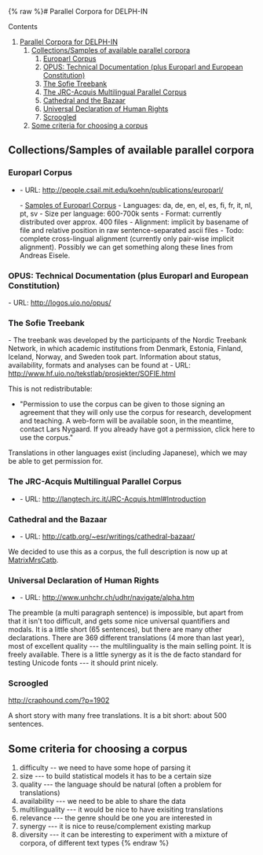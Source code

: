 {% raw %}# Parallel Corpora for DELPH-IN

Contents

1. [Parallel Corpora for DELPH-IN](https://delph-in.github.io/docs/summits/FeforParCorp#Parallel_Corpora_for_DELPH-IN)
   1. [Collections/Samples of available parallel
corpora](https://delph-in.github.io/docs/summits/FeforParCorp#Collections.2FSamples_of_available_parallel_corpora)
      1. [Europarl Corpus](https://delph-in.github.io/docs/summits/FeforParCorp#Europarl_Corpus)
      2. [OPUS: Technical Documentation (plus Europarl and European
Constitution)](https://delph-in.github.io/docs/summits/FeforParCorp#OPUS:_Technical_Documentation_.28plus_Europarl_and_European_Constitution.29)
      3. [The Sofie Treebank](https://delph-in.github.io/docs/summits/FeforParCorp#The_Sofie_Treebank)
      4. [The JRC-Acquis Multilingual Parallel
Corpus](https://delph-in.github.io/docs/summits/FeforParCorp#The_JRC-Acquis_Multilingual_Parallel_Corpus)
      5. [Cathedral and the Bazaar](https://delph-in.github.io/docs/summits/FeforParCorp#Cathedral_and_the_Bazaar)
      6. [Universal Declaration of Human
Rights](https://delph-in.github.io/docs/summits/FeforParCorp#Universal_Declaration_of_Human_Rights)
      7. [Scroogled](https://delph-in.github.io/docs/summits/FeforParCorp#Scroogled)
   2. [Some criteria for choosing a
corpus](https://delph-in.github.io/docs/summits/FeforParCorp#Some_criteria_for_choosing_a_corpus)

## Collections/Samples of available parallel corpora

### Europarl Corpus

- \- URL: <http://people.csail.mit.edu/koehn/publications/europarl/>
  
  \- [Samples of Europarl
Corpus](http://www.dfki.de/~frank/Europarl_sample) - Languages: da,
de, en, el, es, fi, fr, it, nl, pt, sv - Size per language: 600-700k
sents - Format: currently distributed over approx. 400 files -
Alignment: implicit by basename of file and relative position in raw
sentence-separated ascii files - Todo: complete cross-lingual
alignment (currently only pair-wise implicit alignment). Possibly we
can get something along these lines from Andreas Eisele.

### OPUS: Technical Documentation (plus Europarl and European Constitution)

\- URL: <http://logos.uio.no/opus/>

### The Sofie Treebank

\- The treebank was developed by the participants of the Nordic Treebank
Network, in which academic institutions from Denmark, Estonia, Finland,
Iceland, Norway, and Sweden took part. Information about status,
availability, formats and analyses can be found at - URL:
<http://www.hf.uio.no/tekstlab/prosjekter/SOFIE.html>

This is not redistributable:

- "Permission to use the corpus can be given to those signing an
agreement that they will only use the corpus for research,
development and teaching. A web-form will be available soon, in the
meantime, contact Lars Nygaard. If you already have got a
permission, click here to use the corpus."

Translations in other languages exist (including Japanese), which we may
be able to get permission for.

### The JRC-Acquis Multilingual Parallel Corpus

- \- URL: <http://langtech.jrc.it/JRC-Acquis.html#Introduction>

### Cathedral and the Bazaar

- \- URL: <http://catb.org/~esr/writings/cathedral-bazaar/>

We decided to use this as a corpus, the full description is now up at
[MatrixMrsCatb](https://delph-in.github.io/docs/grammars/MatrixMrsCatb).

### Universal Declaration of Human Rights

- \- URL: <http://www.unhchr.ch/udhr/navigate/alpha.htm>

The preamble (a multi paragraph sentence) is impossible, but apart from
that it isn't too difficult, and gets some nice universal quantifiers
and modals. It is a little short (65 sentences), but there are many
other declarations. There are 369 different translations (4 more than
last year), most of excellent quality --- the multilinguality is the
main selling point. It is freely available. There is a little synergy as
it is the de facto standard for testing Unicode fonts --- it should
print nicely.

### Scroogled

<http://craphound.com/?p=1902>

A short story with many free translations. It is a bit short: about 500
sentences.

## Some criteria for choosing a corpus

1. difficulty -- we need to have some hope of parsing it
2. size --- to build statistical models it has to be a certain size
3. quality --- the language should be natural (often a problem for
translations)
4. availability --- we need to be able to share the data
5. multilinguality --- it would be nice to have exisiting translations
6. relevance --- the genre should be one you are interested in
7. synergy --- it is nice to reuse/complement existing markup
8. diversity --- it can be interesting to experiment with a mixture of
corpora, of different text types
<update date omitted for speed>{% endraw %}